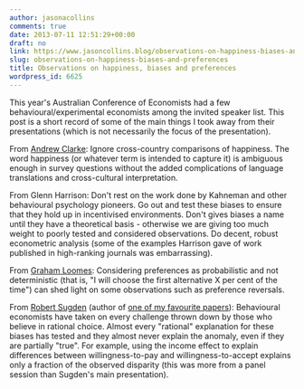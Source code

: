 ```yaml
---
author: jasonacollins
comments: true
date: 2013-07-11 12:51:29+00:00
draft: no
link: https://www.jasoncollins.blog/observations-on-happiness-biases-and-preferences/
slug: observations-on-happiness-biases-and-preferences
title: Observations on happiness, biases and preferences
wordpress_id: 6625
---
```


This year's Australian Conference of Economists had a few behavioural/experimental economists among the invited speaker list. This post is a short record of some of the main things I took away from their presentations (which is not necessarily the focus of the presentation).

From [Andrew Clarke](http://www.parisschoolofeconomics.com/clark-andrew/): Ignore cross-country comparisons of happiness. The word happiness (or whatever term is intended to capture it) is ambiguous enough in survey questions without the added complications of language translations and cross-cultural interpretation.

From Glenn Harrison: Don't rest on the work done by Kahneman and other behavioural psychology pioneers. Go out and test these biases to ensure that they hold up in incentivised environments. Don't gives biases a name until they have a theoretical basis - otherwise we are giving too much weight to poorly tested and considered observations. Do decent, robust econometric analysis (some of the examples Harrison gave of work published in high-ranking journals was embarrassing).

From [Graham Loomes](http://www2.warwick.ac.uk/fac/soc/economics/staff/academic/loomes/): Considering preferences as probabilistic and not deterministic (that is, "I will choose the first alternative X per cent of the time") can shed light on some observations such as preference reversals.

From [Robert Sugden](http://www.uea.ac.uk/economics/people/All+People/Academic/rsugden) (author of [one of my favourite papers](https://www.jasoncollins.blog/spontaneous-order/)): Behavioural economists have taken on every challenge thrown down by those who believe in rational choice. Almost every "rational" explanation for these biases has tested and they almost never explain the anomaly, even if they are partially "true". For example, using the income effect to explain differences between willingness-to-pay and willingness-to-accept explains only a fraction of the observed disparity (this was more from a panel session than Sugden's main presentation).
